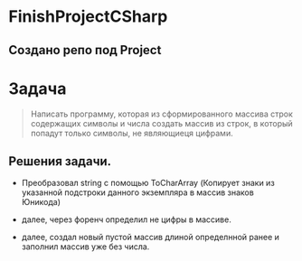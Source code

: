# FinishProjectCSharp

## Создано репо под Project

# Задача

> Написать программу, которая из сформированного массива строк содержащих символы и числа создать массив из строк, в который попадут только символы, не являющиеця цифрами.

## Решения задачи.

- Преобразовал string с помощью ToCharArray (Копирует знаки из указанной подстроки данного экземпляра в массив знаков Юникода)

* далее, через форенч определил не цифры в массиве.

* далее, создал новый пустой массив длиной определнной ранее и
  заполнил массив уже без числа.
